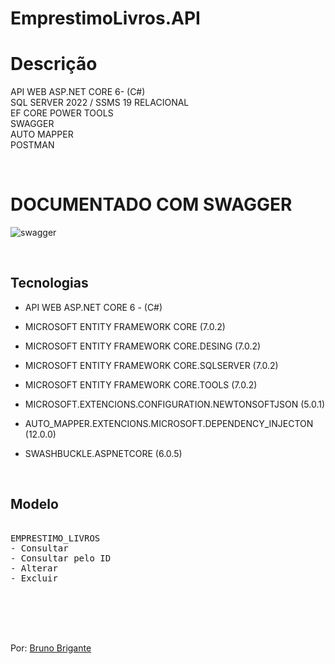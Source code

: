 # EmprestimoLivros.API


# Descrição

API WEB ASP.NET CORE 6- (C#) <br>
SQL SERVER 2022 / SSMS 19 RELACIONAL <br>
EF CORE POWER TOOLS <br>
SWAGGER  <br>
AUTO MAPPER <br>
POSTMAN

<br>

# DOCUMENTADO COM SWAGGER

![swagger](https://user-images.githubusercontent.com/111623017/216713903-903b4908-4093-45bd-ae31-db3960696418.png)


<br>


## Tecnologias

- API WEB ASP.NET CORE 6 - (C#)

- MICROSOFT ENTITY FRAMEWORK CORE (7.0.2)
- MICROSOFT ENTITY FRAMEWORK CORE.DESING (7.0.2)
- MICROSOFT ENTITY FRAMEWORK CORE.SQLSERVER (7.0.2)
- MICROSOFT ENTITY FRAMEWORK CORE.TOOLS (7.0.2)
- MICROSOFT.EXTENCIONS.CONFIGURATION.NEWTONSOFTJSON (5.0.1)
- AUTO_MAPPER.EXTENCIONS.MICROSOFT.DEPENDENCY_INJECTON (12.0.0)
- SWASHBUCKLE.ASPNETCORE (6.0.5)


<br>

## Modelo

<pre>

EMPRESTIMO_LIVROS
- Consultar
- Consultar pelo ID
- Alterar
- Excluir
  
</pre>

<br>
<br>
<br>


Por: <a href="https://github.com/BBrigante">Bruno Brigante</a>
